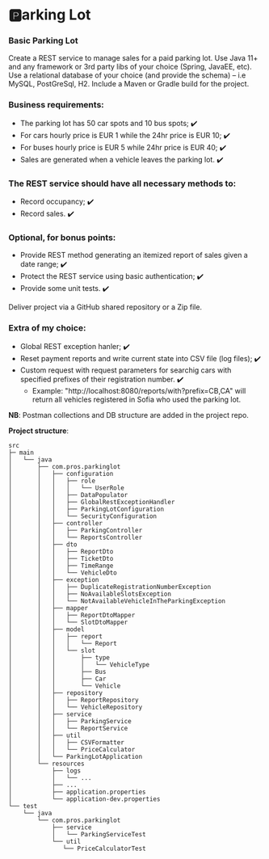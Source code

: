 # :parking:arking Lot 

### Basic Parking Lot

Create a REST service to manage sales for a paid parking lot. Use Java 11+ and any framework or 3rd party libs of your
choice (Spring, JavaEE, etc). Use a relational database of your choice (and provide the schema) – i.e MySQL, PostGreSql,
H2. Include a Maven or Gradle build for the project.

### Business requirements:

- The parking lot has 50 car spots and 10 bus spots; :heavy_check_mark:
- For cars hourly price is EUR 1 while the 24hr price is EUR 10; :heavy_check_mark:
- For buses hourly price is EUR 5 while 24hr price is EUR 40; :heavy_check_mark:
- Sales are generated when a vehicle leaves the parking lot. :heavy_check_mark:

### The REST service should have all necessary methods to:

- Record occupancy; :heavy_check_mark:
- Record sales. :heavy_check_mark:

### Optional, for bonus points:

- Provide REST method generating an itemized report of sales given a date range; :heavy_check_mark:
- Protect the REST service using basic authentication; :heavy_check_mark:
- Provide some unit tests. :heavy_check_mark:

Deliver project via a GitHub shared repository or a Zip file.

### Еxtra of my choice:

- Global REST exception hanler; :heavy_check_mark:
- Reset payment reports and write current state into CSV file (log files); :heavy_check_mark:
- Custom request with request parameters for searchig cars with specified prefixes of their registration number. :heavy_check_mark:
  - Example: "http://localhost:8080/reports/with?prefix=CB,CA" will return all vehicles registered in Sofia who used the parking lot.
  
**NB**: Postman collections and DB structure are added in the project repo.

**Project structure**:
```
src
├─ main
│   └── java
│       ├── com.pros.parkinglot
│       │   ├── configuration
│       │   │   ├── role
│       │   │   │   └── UserRole
│       │   │   ├── DataPopulator
│       │   │   ├── GlobalRestExceptionHandler
│       │   │   ├── ParkingLotConfiguration
│       │   │   └── SecurityConfiguration
│       │   ├── controller
│       │   │   ├── ParkingController
│       │   │   └── ReportsController
│       │   ├── dto        
│       │   │   ├── ReportDto
│       │   │   ├── TicketDto
│       │   │   ├── TimeRange
│       │   │   └── VehicleDto
│       │   ├── exception
│       │   │   ├── DuplicateRegistrationNumberException
│       │   │   ├── NoAvailableSlotsException
│       │   │   └── NotAvailableVehicleInTheParkingException
│       │   ├── mapper
│       │   │   ├── ReportDtoMapper
│       │   │   └── SlotDtoMapper
│       │   ├── model   
│       │   │   ├── report   
│       │   │   │   └── Report                                        
│       │   │   └── slot 
│       │   │       ├── type       
│       │   │       │   └── VehicleType
│       │   │       ├── Bus
│       │   │       ├── Car
│       │   │       └── Vehicle
│       │   ├── repository 
│       │   │   ├── ReportRepository
│       │   │   └── VehicleRepository
│       │   ├── service 
│       │   │   ├── ParkingService
│       │   │   └── ReportService
│       │   ├── util 
│       │   │   ├── CSVFormatter
│       │   │   └── PriceCalculator
│       │   └── ParkingLotApplication
│       └── resources
│           ├── logs
│           │   └── ...
│           ├── ...
│           ├── application.properties
│           └── application-dev.properties
└── test
    └── java
        └── com.pros.parkinglot
            ├── service 
            │   └── ParkingServiceTest
            └── util 
               └── PriceCalculatorTest
```

